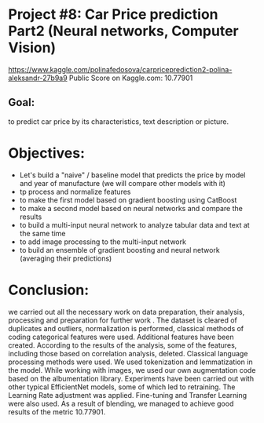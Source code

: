 
# Project #8: Car Price prediction Part2 (Neural networks, Computer Vision)
https://www.kaggle.com/polinafedosova/carpriceprediction2-polina-aleksandr-27b9a9
Public Score on Kaggle.com: 10.77901
## Goal:
to predict car price by its characteristics, text description or picture.
# Objectives:
- Let's build a "naive" / baseline model that predicts the price by model and year of manufacture (we will compare other models with it)
- tp process and normalize features
- to make the first model based on gradient boosting using CatBoost
- to make a second model based on neural networks and compare the results
- to build a multi-input neural network to analyze tabular data and text at the same time
- to add image processing to the multi-input network
- to build an ensemble of gradient boosting and neural network (averaging their predictions)
# Conclusion:
we carried out all the necessary work on data preparation, their analysis, processing and preparation for further work . The dataset is cleared of duplicates and outliers, normalization is performed, classical methods of coding categorical features were used. Additional features have been created. According to the results of the analysis, some of the features, including those based on correlation analysis, deleted. Classical language processing methods were used. We used tokenization and lemmatization in the model.
While working with images, we used our own augmentation code based on the albumentation library. Experiments have been carried out with other typical EfficientNet models,
some of which led to retraining. The Learning Rate adjustment was applied. Fine-tuning and Transfer Learning were also used.
As a result of blending, we managed to achieve good results of the metric 10.77901.

